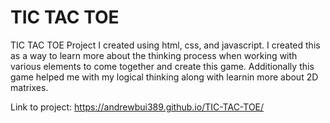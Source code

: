 # TIC TAC TOE

TIC TAC TOE Project I created using html, css, and javascript. I created this as a way to learn more about the thinking process when working with various elements to come together and create this game. Additionally this game helped me with my logical thinking along with learnin more about 2D matrixes. 

Link to project: https://andrewbui389.github.io/TIC-TAC-TOE/
